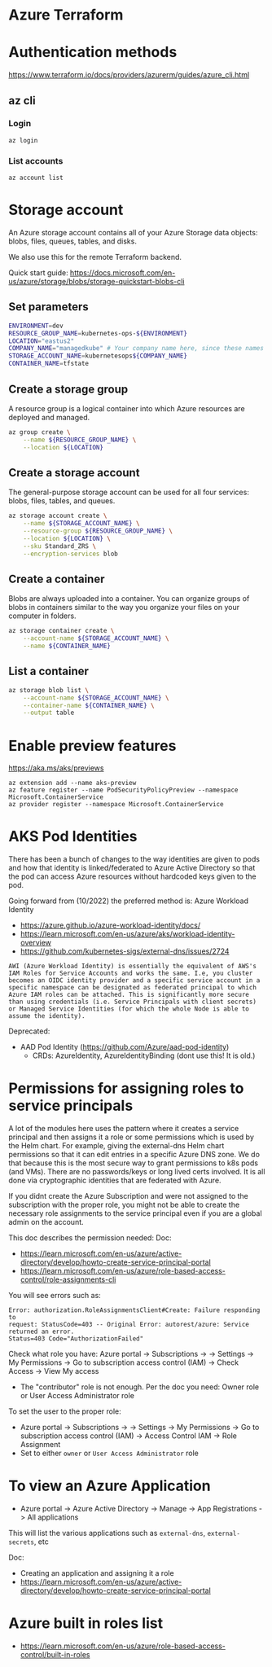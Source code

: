 Azure Terraform
================

# Authentication methods

https://www.terraform.io/docs/providers/azurerm/guides/azure_cli.html


## az cli

### Login

```
az login
```

### List accounts

```
az account list
```

# Storage account
An Azure storage account contains all of your Azure Storage data objects: blobs, files, queues, tables, and disks.

We also use this for the remote Terraform backend.

Quick start guide: https://docs.microsoft.com/en-us/azure/storage/blobs/storage-quickstart-blobs-cli

## Set parameters

```bash
ENVIRONMENT=dev
RESOURCE_GROUP_NAME=kubernetes-ops-${ENVIRONMENT}
LOCATION="eastus2"
COMPANY_NAME="managedkube" # Your company name here, since these names are globally unique. Lowercase and letters only
STORAGE_ACCOUNT_NAME=kubernetesops${COMPANY_NAME}
CONTAINER_NAME=tfstate
```

## Create a storage group
A resource group is a logical container into which Azure resources are deployed and managed.

```bash
az group create \
    --name ${RESOURCE_GROUP_NAME} \
    --location ${LOCATION}
```

## Create a storage account
The general-purpose storage account can be used for all four services: blobs, files, tables, and queues.

```bash
az storage account create \
    --name ${STORAGE_ACCOUNT_NAME} \
    --resource-group ${RESOURCE_GROUP_NAME} \
    --location ${LOCATION} \
    --sku Standard_ZRS \
    --encryption-services blob
```

## Create a container
Blobs are always uploaded into a container. You can organize groups of blobs in containers similar to the way you organize your files on your computer in folders.

```bash
az storage container create \
    --account-name ${STORAGE_ACCOUNT_NAME} \
    --name ${CONTAINER_NAME}
```

## List a container

```bash
az storage blob list \
    --account-name ${STORAGE_ACCOUNT_NAME} \
    --container-name ${CONTAINER_NAME} \
    --output table
```

# Enable preview features

https://aka.ms/aks/previews

```
az extension add --name aks-preview
az feature register --name PodSecurityPolicyPreview --namespace Microsoft.ContainerService
az provider register --namespace Microsoft.ContainerService
```

# AKS Pod Identities
There has been a bunch of changes to the way identities are given to pods and how that identity is
linked/federated to Azure Active Directory so that the pod can access Azure resources without hardcoded
keys given to the pod.

Going forward from (10/2022) the preferred method is:  Azure Workload Identity 
* https://azure.github.io/azure-workload-identity/docs/
* https://learn.microsoft.com/en-us/azure/aks/workload-identity-overview
* https://github.com/kubernetes-sigs/external-dns/issues/2724

```
AWI (Azure Workload Identity) is essentially the equivalent of AWS's IAM Roles for Service Accounts and works the same. I.e, you cluster becomes an OIDC identity provider and a specific service account in a specific namespace can be designated as federated principal to which Azure IAM roles can be attached. This is significantly more secure than using credentials (i.e. Service Principals with client secrets) or Managed Service Identities (for which the whole Node is able to assume the identity).
```

Deprecated:
* AAD Pod Identity (https://github.com/Azure/aad-pod-identity)
  * CRDs: AzureIdentity, AzureIdentityBinding (dont use this!  It is old.)


# Permissions for assigning roles to service principals
A lot of the modules here uses the pattern where it creates a service principal and then assigns
it a role or some permissions which is used by the Helm chart.  For example, giving the external-dns
Helm chart permissions so that it can edit entries in a specific Azure DNS zone.  We do that because
this is the most secure way to grant permissions to k8s pods (and VMs).  There are no passwords/keys or
long lived certs involved.  It is all done via cryptographic identities that are federated with Azure.

If you didnt create the Azure Subscription and were not assigned to the subscription with the proper
role, you might not be able to create the necessary role assignments to the service principal even if
you are a global admin on the account.

This doc describes the permission needed: Doc:
* https://learn.microsoft.com/en-us/azure/active-directory/develop/howto-create-service-principal-portal
* https://learn.microsoft.com/en-us/azure/role-based-access-control/role-assignments-cli

You will see errors such as:
```
Error: authorization.RoleAssignmentsClient#Create: Failure responding to 
request: StatusCode=403 -- Original Error: autorest/azure: Service returned an error. 
Status=403 Code="AuthorizationFailed" 
```

Check what role you have: Azure portal -> Subscriptions -> <the subscription in question> -> Settings -> My Permissions -> Go to subscription access control (IAM) -> Check Access -> View My access
* The "contributor" role is not enough.  Per the doc you need: Owner role or User Access Administrator role

To set the user to the proper role:
* Azure portal -> Subscriptions -> <subscription> -> Settings -> My Permissions -> Go to subscription access control (IAM) -> Access Control IAM -> Role Assignment
* Set to either `owner` or `User Access Administrator` role

# To view an Azure Application
* Azure portal -> Azure Active Directory -> Manage -> App Registrations -> All applications

This will list the various applications such as `external-dns`, `external-secrets`, etc

Doc:
* Creating an application and assigning it a role
* https://learn.microsoft.com/en-us/azure/active-directory/develop/howto-create-service-principal-portal

# Azure built in roles list
* https://learn.microsoft.com/en-us/azure/role-based-access-control/built-in-roles
